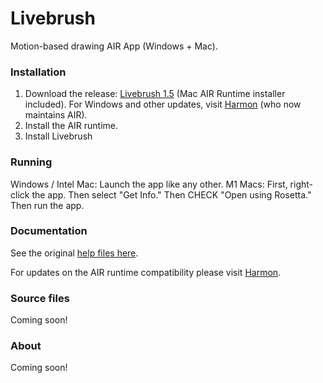 # Livebrush
 Motion-based drawing AIR App (Windows + Mac).

### Installation
1. Download the release: [Livebrush 1.5](https://github.com/moremeyou/Livebrush/releases/tag/1.5) (Mac AIR Runtime installer included). For Windows and other updates, visit [Harmon](https://airsdk.harman.com/runtime) (who now maintains AIR). 
2. Install the AIR runtime.
3. Install Livebrush

### Running
Windows / Intel Mac: Launch the app like any other.
M1 Macs: First, right-click the app. Then select "Get Info." Then CHECK "Open using Rosetta." Then run the app.

### Documentation
See the original [help files here](https://moremeyou.github.io/Livebrush/).

For updates on the AIR runtime compatibility please visit [Harmon](https://airsdk.harman.com/runtime).

### Source files
Coming soon!

### About
Coming soon!

